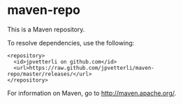 maven-repo
==========

This is a Maven repository.

To resolve dependencies, use the following:

	<repository>
	  <id>jpvetterli on github.com</id>
	  <url>https://raw.github.com/jpvetterli/maven-repo/master/releases/</url>
	</repository> 

For information on Maven, go to <http://maven.apache.org/>.

<link rel="stylesheet" type="text/css" href="README.css"/>
